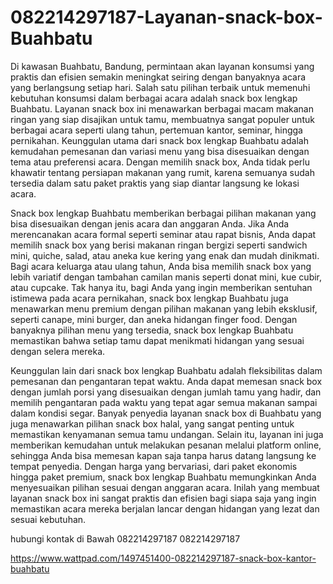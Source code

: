 # 082214297187-Layanan-snack-box-Buahbatu
Di kawasan Buahbatu, Bandung, permintaan akan layanan konsumsi yang praktis dan efisien semakin meningkat seiring dengan banyaknya acara yang berlangsung setiap hari. Salah satu pilihan terbaik untuk memenuhi kebutuhan konsumsi dalam berbagai acara adalah snack box lengkap Buahbatu. Layanan snack box ini menawarkan berbagai macam makanan ringan yang siap disajikan untuk tamu, membuatnya sangat populer untuk berbagai acara seperti ulang tahun, pertemuan kantor, seminar, hingga pernikahan. Keunggulan utama dari snack box lengkap Buahbatu adalah kemudahan pemesanan dan variasi menu yang bisa disesuaikan dengan tema atau preferensi acara. Dengan memilih snack box, Anda tidak perlu khawatir tentang persiapan makanan yang rumit, karena semuanya sudah tersedia dalam satu paket praktis yang siap diantar langsung ke lokasi acara.

Snack box lengkap Buahbatu memberikan berbagai pilihan makanan yang bisa disesuaikan dengan jenis acara dan anggaran Anda. Jika Anda merencanakan acara formal seperti seminar atau rapat bisnis, Anda dapat memilih snack box yang berisi makanan ringan bergizi seperti sandwich mini, quiche, salad, atau aneka kue kering yang enak dan mudah dinikmati. Bagi acara keluarga atau ulang tahun, Anda bisa memilih snack box yang lebih variatif dengan tambahan camilan manis seperti donat mini, kue cubir, atau cupcake. Tak hanya itu, bagi Anda yang ingin memberikan sentuhan istimewa pada acara pernikahan, snack box lengkap Buahbatu juga menawarkan menu premium dengan pilihan makanan yang lebih eksklusif, seperti canape, mini burger, dan aneka hidangan finger food. Dengan banyaknya pilihan menu yang tersedia, snack box lengkap Buahbatu memastikan bahwa setiap tamu dapat menikmati hidangan yang sesuai dengan selera mereka.

Keunggulan lain dari snack box lengkap Buahbatu adalah fleksibilitas dalam pemesanan dan pengantaran tepat waktu. Anda dapat memesan snack box dengan jumlah porsi yang disesuaikan dengan jumlah tamu yang hadir, dan memilih pengantaran pada waktu yang tepat agar semua makanan sampai dalam kondisi segar. Banyak penyedia layanan snack box di Buahbatu yang juga menawarkan pilihan snack box halal, yang sangat penting untuk memastikan kenyamanan semua tamu undangan. Selain itu, layanan ini juga memberikan kemudahan untuk melakukan pesanan melalui platform online, sehingga Anda bisa memesan kapan saja tanpa harus datang langsung ke tempat penyedia. Dengan harga yang bervariasi, dari paket ekonomis hingga paket premium, snack box lengkap Buahbatu memungkinkan Anda menyesuaikan pilihan sesuai dengan anggaran acara. Inilah yang membuat layanan snack box ini sangat praktis dan efisien bagi siapa saja yang ingin memastikan acara mereka berjalan lancar dengan hidangan yang lezat dan sesuai kebutuhan.

hubungi kontak di Bawah
082214297187
082214297187

 https://www.wattpad.com/1497451400-082214297187-snack-box-kantor-buahbatu
